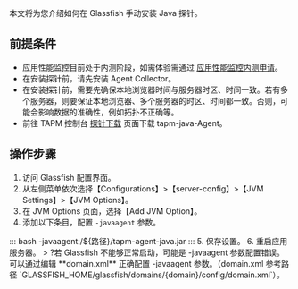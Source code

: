 本文将为您介绍如何在 Glassfish 手动安装 Java 探针。

## 前提条件

- 应用性能监控目前处于内测阶段，如需体验需通过 [应用性能监控内测申请](https://cloud.tencent.com/apply/p/f5yvbf09mka)。
- 在安装探针前，请先安装 Agent Collector。
- 在安装探针前，需要先确保本地浏览器时间与服务器时区、时间一致。若有多个服务器，则要保证本地浏览器、多个服务器的时区、时间都一致。否则，可能会影响数据的准确性，例如拓扑不正确等。
- 前往 TAPM 控制台 [探针下载](https://console.cloud.tencent.com/tapm/addagent) 页面下载 tapm-java-Agent。


## 操作步骤




1. 访问 Glassfish 配置界面。
2. 从左侧菜单依次选择【Configurations】>【server-config】>【JVM Settings】>【JVM Options】。
3. 在 JVM Options 页面，选择【Add JVM Option】。
4. 添加以下条目，配置 `-javaagent` 参数。
<dx-codeblock>
:::  bash
-javaagent:/${路径}/tapm-agent-java.jar
:::
</dx-codeblock>
5. 保存设置。
6. 重启应用服务器。
> ?若 Glassfish 不能够正常启动，可能是 -javaagent 参数配置错误。可以通过编辑 **domain.xml** 正确配置 -javaagent 参数。（domain.xml 参考路径 `GLASSFISH_HOME/glassfish/domains/{domain}/config/domain.xml`）。


